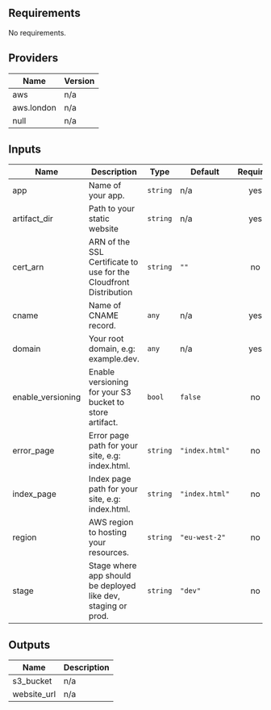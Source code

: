 ## Requirements

No requirements.

## Providers

| Name | Version |
|------|---------|
| aws | n/a |
| aws.london | n/a |
| null | n/a |

## Inputs

| Name | Description | Type | Default | Required |
|------|-------------|------|---------|:--------:|
| app | Name of your app. | `string` | n/a | yes |
| artifact\_dir | Path to your static website | `string` | n/a | yes |
| cert\_arn | ARN of the SSL Certificate to use for the Cloudfront Distribution | `string` | `""` | no |
| cname | Name of CNAME record. | `any` | n/a | yes |
| domain | Your root domain, e.g: example.dev. | `any` | n/a | yes |
| enable\_versioning | Enable versioning for your S3 bucket to store artifact. | `bool` | `false` | no |
| error\_page | Error page path for your site, e.g: index.html. | `string` | `"index.html"` | no |
| index\_page | Index page path for your site, e.g: index.html. | `string` | `"index.html"` | no |
| region | AWS region to hosting your resources. | `string` | `"eu-west-2"` | no |
| stage | Stage where app should be deployed like dev, staging or prod. | `string` | `"dev"` | no |

## Outputs

| Name | Description |
|------|-------------|
| s3\_bucket | n/a |
| website\_url | n/a |

